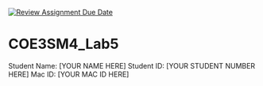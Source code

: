[![Review Assignment Due Date](https://classroom.github.com/assets/deadline-readme-button-22041afd0340ce965d47ae6ef1cefeee28c7c493a6346c4f15d667ab976d596c.svg)](https://classroom.github.com/a/OohZQFmY)
# COE3SM4_Lab5

Student Name: [YOUR NAME HERE]
Student ID: [YOUR STUDENT NUMBER HERE]
Mac ID: [YOUR MAC ID HERE]
